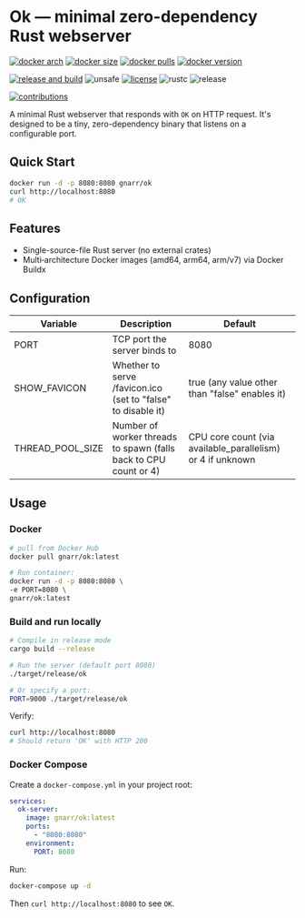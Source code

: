 # Ok — minimal zero-dependency Rust webserver

[![docker arch][8]][7]
[![docker size][9]][7]
[![docker pulls][10]][7]
[![docker version][11]][12]

[![release and build][3]][4]
![unsafe](https://img.shields.io/badge/unsafe-0%25-success)
[![license][5]][6]
![rustc](https://img.shields.io/badge/rustc-1.74%2B-orange)
![release](https://img.shields.io/github/v/release/gnarr/ok?include_prereleases)

[![contributions][1]][2]

[1]: https://img.shields.io/badge/contributions-welcome-brightgreen
[2]: https://github.com/gnarr/ok
[3]: https://img.shields.io/github/actions/workflow/status/gnarr/ok/release.yml?branch=main&label=release%20and%20build
[4]: https://github.com/gnarr/ok/actions/workflows/release.yml
[5]: https://img.shields.io/badge/license-MIT-blue
[6]: https://github.com/gnarr/ok/blob/main/LICENSE

[7]: https://hub.docker.com/r/gnarr/ok
[8]: https://img.shields.io/badge/platform-amd64%20%7C%20arm64%20%7C%20armv7-brightgreen
[9]: https://img.shields.io/docker/image-size/gnarr/ok/latest
[10]: https://img.shields.io/docker/pulls/gnarr/ok
[11]: https://img.shields.io/docker/v/gnarr/ok?sort=semver
[12]: https://hub.docker.com/r/gnarr/ok/tags


A minimal Rust webserver that responds with `OK` on HTTP request. It's designed to be a tiny, zero-dependency binary that listens on a configurable port.

## Quick Start

```sh
docker run -d -p 8080:8080 gnarr/ok
curl http://localhost:8080
# OK
```

## Features

- Single-source-file Rust server (no external crates)
- Multi‑architecture Docker images (amd64, arm64, arm/v7) via Docker Buildx

## Configuration

Variable | Description | Default
|---|---|---|
PORT | TCP port the server binds to | 8080 
SHOW_FAVICON | Whether to serve /favicon.ico (set to "false" to disable it) | true (any value other than "false" enables it) 
THREAD_POOL_SIZE | Number of worker threads to spawn (falls back to CPU count or 4) | CPU core count (via available_parallelism) or 4 if unknown 

## Usage

### Docker

```sh
# pull from Docker Hub
docker pull gnarr/ok:latest

# Run container:
docker run -d -p 8080:8080 \
-e PORT=8080 \
gnarr/ok:latest
```

### Build and run locally

```sh
# Compile in release mode
cargo build --release

# Run the server (default port 8080)
./target/release/ok

# Or specify a port:
PORT=9000 ./target/release/ok
```

Verify:


```sh
curl http://localhost:8080
# Should return 'OK' with HTTP 200
```

### Docker Compose

Create a `docker-compose.yml` in your project root:

```yaml
services:
  ok-server:
    image: gnarr/ok:latest
    ports:
      - "8080:8080"
    environment:
      PORT: 8080
```

Run:

```sh
docker-compose up -d
```

Then `curl http://localhost:8080` to see `OK`.
